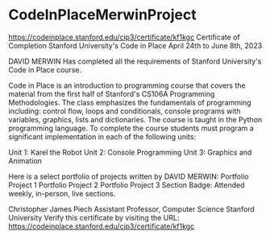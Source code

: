 # CodeInPlaceMerwinProject
https://codeinplace.stanford.edu/cip3/certificate/kf1kgc
Certificate of Completion
Stanford University's Code in Place
April 24th to June 8th, 2023

DAVID MERWIN
Has completed all the requirements of Stanford University's Code in Place course.

Code in Place is an introduction to programming course that covers the material from the first half of Stanford's CS106A Programming Methodologies. The class emphasizes the fundamentals of programming including: control flow, loops and conditionals, console programs with variables, graphics, lists and dictionaries. The course is taught in the Python programming language. To complete the course students must program a significant implementation in each of the following units:

Unit 1: Karel the Robot
Unit 2: Console Programming
Unit 3: Graphics and Animation

Here is a select portfolio of projects written by DAVID MERWIN:
 Portfolio Project 1
 Portfolio Project 2
 Portfolio Project 3
 Section Badge: Attended weekly, in-person, live sections.

Christopher James Piech
Assistant Professor, Computer Science
Stanford University
Verify this certificate by visiting the URL:
https://codeinplace.stanford.edu/cip3/certificate/kf1kgc

